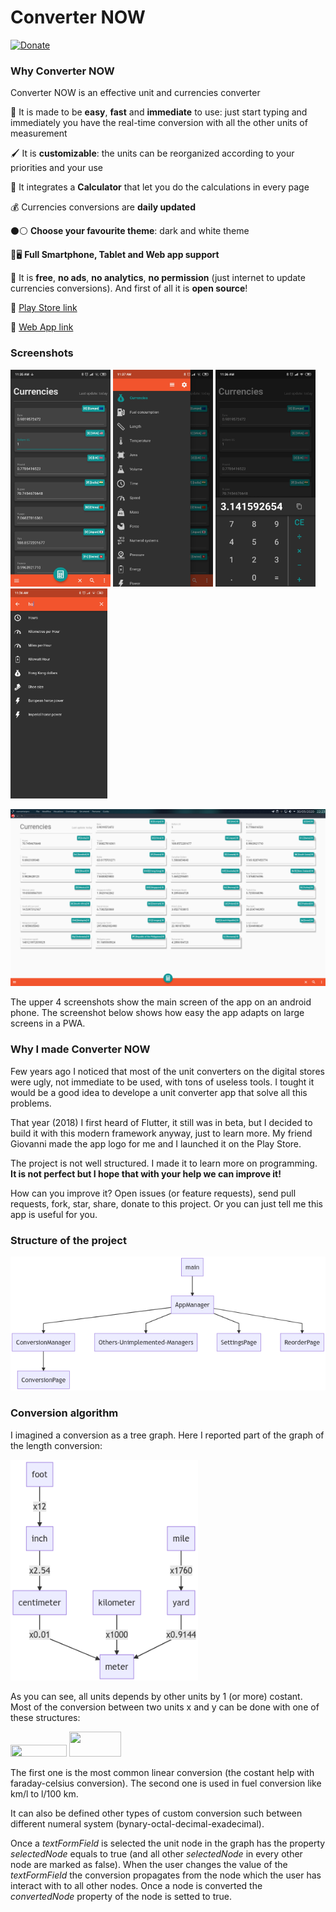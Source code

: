 # Converter NOW

[![Donate](https://img.shields.io/badge/Donate-PayPal-green.svg)](https://www.paypal.me/DemApps)

### Why Converter NOW

Converter NOW is an effective unit and currencies converter

🚀 It is made to be **easy**, **fast** and **immediate** to use: just start typing and immediately you have the real-time conversion  with all the other units of measurement

🖌️ It is **customizable**: the units can be reorganized according to your priorities and your use

🔢 It integrates a **Calculator** that let you do the calculations in every page

💰 Currencies conversions are **daily updated**

⚫⚪ **Choose your favourite theme**: dark and white theme

📱🖥️ **Full Smartphone, Tablet and Web app support**

💯 It is **free**, **no ads**, **no analytics**, **no permission** (just internet to update currencies conversions). And first of all it is **open source**!

🔗 [Play Store link](https://play.google.com/store/apps/details?id=com.ferrarid.converterpro)

🔗 [Web App link](https://ferraridamiano.github.io/ConverterNOW/build/web/index.html#/)

### Screenshots

<img src="screenshots/SS_android_01.jpg" width="160"> <img src="screenshots/SS_android_02.jpg" width="160"> <img src="screenshots/SS_android_03.jpg" width="160"> <img src="screenshots/SS_android_04.jpg" width="155">

<img src="screenshots/SS_web_01.png" width="645">

The upper 4 screenshots show the main screen of the app on an android phone. The screenshot below shows how easy the app adapts on large screens in a PWA.

### Why I made Converter NOW

Few years ago I noticed that most of the unit converters on the digital stores were ugly, not immediate to be used, with tons of useless tools. I tought it would be a  good idea to develope a unit converter app that solve all this problems.

That year (2018) I first heard of Flutter, it still was in beta, but I decided to build it with this modern framework anyway, just to learn more. My friend Giovanni made the app logo for me and I launched it on the Play Store.

The project is not well structured. I made it to learn more on programming. **It is not perfect but I hope that with your help we can improve it!**

How can you improve it? Open issues (or feature requests), send pull requests, fork, star, share, donate to this project. Or you can just tell me this app is useful for you. 

### Structure of the project

<img src="images/graph01.png" width="645">

### Conversion algorithm

I imagined a conversion as a tree graph. Here I reported part of the graph of the length conversion:

<img src="images/graph02.png" width="300">

As you can see, all units depends by other units by 1 (or more) costant. Most of the conversion between two units x and y can be done with one of these structures:

<img src="http://www.sciweavers.org/tex2img.php?eq=y%20%3D%20ax%2Bb&bc=White&fc=Black&im=jpg&fs=12&ff=arev&edit=0" width="90" height="19" />

<img src="http://www.sciweavers.org/tex2img.php?eq=y%3D%5Cfrac%7Ba%7D%7Bx%7D%2Bb&bc=White&fc=Black&im=jpg&fs=12&ff=arev&edit=0" width="83" height="40" />

The first one is the most common linear conversion (the costant help with faraday-celsius conversion). The second one is used in fuel conversion like km/l  to l/100 km.

It can also be defined other types of custom conversion such between different numeral system (bynary-octal-decimal-exadecimal).

Once a *textFormField* is selected the unit node in the graph has the property *selectedNode* equals to true (and all other *selectedNode* in every other node are marked as false). When the user changes the value of the *textFormField* the conversion propagates from the node which the user has interact with to all other nodes. Once a node is converted the *convertedNode* property of the node is setted to true.
